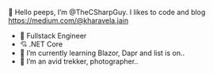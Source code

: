 👋 Hello peeps, I’m @TheCSharpGuy. I likes to code and blog https://medium.com/@kharavela.jain

- 💪 Fullstack Engineer
- 💘 .NET Core
- 🌱 I’m currently learning Blazor, Dapr and list is on..
- 👀 I’m an avid trekker, photographer..
<!---
TheCSharpGuy/TheCSharpGuy is a ✨ special ✨ repository because its `README.md` (this file) appears on your GitHub profile.
You can click the Preview link to take a look at your changes.
--->
